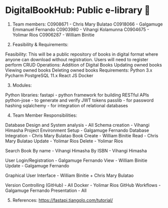 # DigitalBookHub: Public e-library 📕

1) Team members:
C0908671 - Chris Mary Bulatao
C0918066 - Galgamuge Emmanuel Fernando
C0903980 - Vihangi Kolamunna
C0904675 - Yolimar Rios
C0906287 - William Binitie

2) Feasibility & Requirements:

Feasibility:
This will be a public repository of books in digital format where anyone can download without registration.
Users will need to register perform CRUD Operations:
Addition of Digital Books
Updating owned books
Viewing owned books
Deleting owned books
Requirements:
Python 3.x
Pycharm
PostgreSQL 11.x
React JS
Docker

3) Modules:

Python libraries:
fastapi - python framework for building RESTful APIs
python-jose - to generate and verify JWT tokens
passlib - for password hashing
sqlalchemy - for integration of relational databases

4) Team Member Responsibilities:

Database Design and System analysis - All
Schema creation - Vihangi Himasha
Project Environment Setup - Galgamuge Fernando
Database Integration - Chris Mary Bulatao
Book
Create - William Binitie
Read - Chris Mary Bulatao
Update - Yolimar Rios
Delete - Yolimar Rios


Search Book
By name - Vihangi Himasha
By ISBN - Vihangi Himasha

User
Login/Registration - Galgamuge Fernando
View - William Binitie
Update - Galgamuge Fernando

Graphical User Interface - William Binitie + Chris Mary Bulatao

Version Controlling (GitHub) - All
Docker - Yolimar Rios
GitHub Workflows - Galgamuge Fernando
Presentation - All

5) References:
https://fastapi.tiangolo.com/tutorial/

